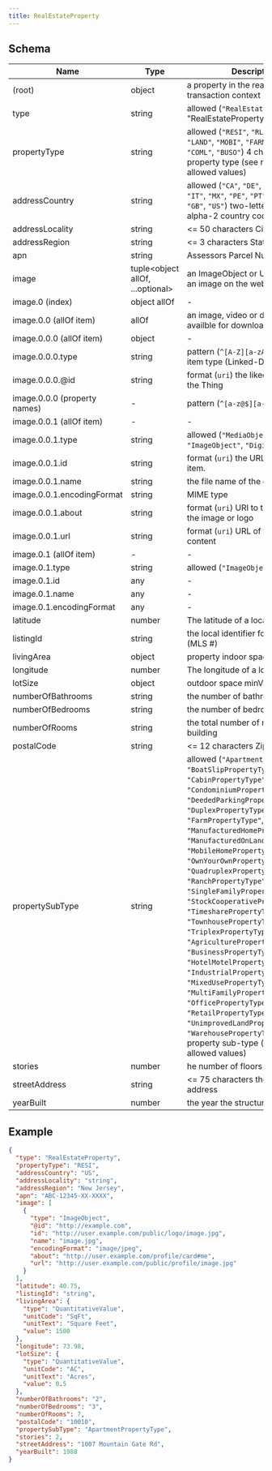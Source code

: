 ```yaml
---
title: RealEstateProperty
---
```

## Schema

| Name | Type | Description |
|---|---|---|
| (root) | object | a property in the real estate transaction context |
| type | string | allowed (`"RealEstateProperty"`) "RealEstateProperty" |
| propertyType | string | allowed (`"RESI"`, `"RLSE"`, `"RINC"`, `"LAND"`, `"MOBI"`, `"FARM"`, `"COMS"`, `"COML"`, `"BUSO"`) 4 characters RESO property type (see range for allowed values) |
| addressCountry | string | allowed (`"CA"`, `"DE"`, `"GR"`, `"IN"`, `"IT"`, `"MX"`, `"PE"`, `"PT"`, `"ES"`, `"AE"`, `"GB"`, `"US"`) two-letter ISO 3166-1 alpha-2 country code |
| addressLocality | string | <= 50 characters City, Township. |
| addressRegion | string | <= 3 characters State or Province. |
| apn | string | Assessors Parcel Number |
| image | tuple<object allOf, ...optional<any>> | an ImageObject or URI reference to an image on the web. |
| image.0 (index) | object allOf | - |
| image.0.0 (allOf item) | allOf | an image, video or document availble for download |
| image.0.0.0 (allOf item) | object | - |
| image.0.0.0.type | string | pattern (`^[A-Z][a-zA-Z0-9]+$`) The item type (Linked-Data @type) |
| image.0.0.0.@id | string | format (`uri`) the liked data uri for the Thing |
| image.0.0.0 (property names) | - | pattern (`^[a-z@$][a-zA-Z0-9-_]+$`)  |
| image.0.0.1 (allOf item) | - | - |
| image.0.0.1.type | string | allowed (`"MediaObject"`, `"ImageObject"`, `"DigitalDocument"`)  |
| image.0.0.1.id | string | format (`uri`) the URL to access the item. |
| image.0.0.1.name | string | the file name of the object. |
| image.0.0.1.encodingFormat | string | MIME type |
| image.0.0.1.about | string | format (`uri`) URI to the subject of the image or logo |
| image.0.0.1.url | string | format (`uri`) URL of the image content |
| image.0.1 (allOf item) | - | - |
| image.0.1.type | string | allowed (`"ImageObject"`)  |
| image.0.1.id | any | - |
| image.0.1.name | any | - |
| image.0.1.encodingFormat | any | - |
| latitude | number | The latitude of a location. |
| listingId | string | the local identifier for the listing (MLS #) |
| livingArea | object | property indoor space |
| longitude | number | The longitude of a location. |
| lotSize | object | outdoor space minValue, maxValue |
| numberOfBathrooms | string | the number of bathrooms |
| numberOfBedrooms | string | the number of bedrooms |
| numberOfRooms | string | the total number of rooms in the building |
| postalCode | string | <= 12 characters Zip/Post Code |
| propertySubType | string | allowed (`"ApartmentPropertyType"`, `"BoatSlipPropertyType"`, `"CabinPropertyType"`, `"CondominiumPropertyType"`, `"DeededParkingPropertyType"`, `"DuplexPropertyType"`, `"FarmPropertyType"`, `"ManufacturedHomePropertyType"`, `"ManufacturedOnLandPropertyType"`, `"MobileHomePropertyType"`, `"OwnYourOwnPropertyType"`, `"QuadruplexPropertyType"`, `"RanchPropertyType"`, `"SingleFamilyPropertyType"`, `"StockCooperativePropertyType"`, `"TimesharePropertyType"`, `"TownhousePropertyType"`, `"TriplexPropertyType"`, `"AgriculturePropertyType"`, `"BusinessPropertyType"`, `"HotelMotelPropertyType"`, `"IndustrialPropertyType"`, `"MixedUsePropertyType"`, `"MultiFamilyPropertyType"`, `"OfficePropertyType"`, `"RetailPropertyType"`, `"UnimprovedLandPropertyType"`, `"WarehousePropertyType"`) RESO property sub-type (see range for allowed values) |
| stories | number | he number of floors in the property |
| streetAddress | string | <= 75 characters the street address |
| yearBuilt | number | the year the structure was created |

## Example



```json
{
  "type": "RealEstateProperty",
  "propertyType": "RESI",
  "addressCountry": "US",
  "addressLocality": "string",
  "addressRegion": "New Jersey",
  "apn": "ABC-12345-XX-XXXX",
  "image": [
    {
      "type": "ImageObject",
      "@id": "http://example.com",
      "id": "http://user.example.com/public/logo/image.jpg",
      "name": "image.jpg",
      "encodingFormat": "image/jpeg",
      "about": "http://user.example.com/profile/card#me",
      "url": "http://user.example.com/public/profile/image.jpg"
    }
  ],
  "latitude": 40.75,
  "listingId": "string",
  "livingArea": {
    "type": "QuantitativeValue",
    "unitCode": "SqFt",
    "unitText": "Square Feet",
    "value": 1500
  },
  "longitude": 73.98,
  "lotSize": {
    "type": "QuantitativeValue",
    "unitCode": "AC",
    "unitText": "Acres",
    "value": 0.5
  },
  "numberOfBathrooms": "2",
  "numberOfBedrooms": "3",
  "numberOfRooms": 7,
  "postalCode": "10010",
  "propertySubType": "ApartmentPropertyType",
  "stories": 2,
  "streetAddress": "1007 Mountain Gate Rd",
  "yearBuilt": 1988
}
```

